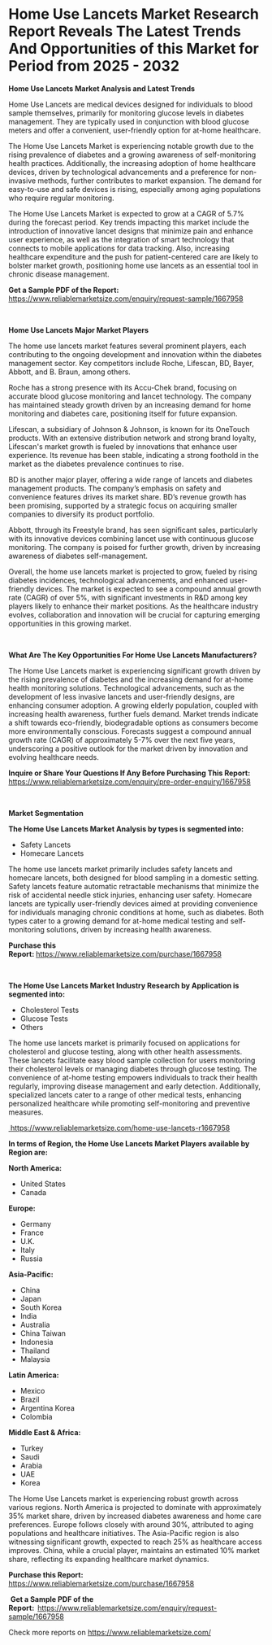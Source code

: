 <p><h1>Home Use Lancets Market Research Report Reveals The Latest Trends And Opportunities of this Market for Period from 2025 - 2032</h1></p><p><strong>Home Use Lancets Market Analysis and Latest Trends</strong></p>
<p><p>Home Use Lancets are medical devices designed for individuals to blood sample themselves, primarily for monitoring glucose levels in diabetes management. They are typically used in conjunction with blood glucose meters and offer a convenient, user-friendly option for at-home healthcare.</p><p>The Home Use Lancets Market is experiencing notable growth due to the rising prevalence of diabetes and a growing awareness of self-monitoring health practices. Additionally, the increasing adoption of home healthcare devices, driven by technological advancements and a preference for non-invasive methods, further contributes to market expansion. The demand for easy-to-use and safe devices is rising, especially among aging populations who require regular monitoring.</p><p>The Home Use Lancets Market is expected to grow at a CAGR of 5.7% during the forecast period. Key trends impacting this market include the introduction of innovative lancet designs that minimize pain and enhance user experience, as well as the integration of smart technology that connects to mobile applications for data tracking. Also, increasing healthcare expenditure and the push for patient-centered care are likely to bolster market growth, positioning home use lancets as an essential tool in chronic disease management.</p></p>
<p><strong>Get a Sample PDF of the Report:&nbsp;</strong> <a href="https://www.reliablemarketsize.com/enquiry/request-sample/1667958?utm_campaign=3226&utm_medium=2&utm_source=Github&utm_content=ia&utm_term=08032025&utm_id=home-use-lancets">https://www.reliablemarketsize.com/enquiry/request-sample/1667958</a></p>
<p>&nbsp;</p>
<p><strong>Home Use Lancets Major Market Players</strong></p>
<p><p>The home use lancets market features several prominent players, each contributing to the ongoing development and innovation within the diabetes management sector. Key competitors include Roche, Lifescan, BD, Bayer, Abbott, and B. Braun, among others.</p><p>Roche has a strong presence with its Accu-Chek brand, focusing on accurate blood glucose monitoring and lancet technology. The company has maintained steady growth driven by an increasing demand for home monitoring and diabetes care, positioning itself for future expansion.</p><p>Lifescan, a subsidiary of Johnson & Johnson, is known for its OneTouch products. With an extensive distribution network and strong brand loyalty, Lifescan's market growth is fueled by innovations that enhance user experience. Its revenue has been stable, indicating a strong foothold in the market as the diabetes prevalence continues to rise.</p><p>BD is another major player, offering a wide range of lancets and diabetes management products. The company’s emphasis on safety and convenience features drives its market share. BD’s revenue growth has been promising, supported by a strategic focus on acquiring smaller companies to diversify its product portfolio.</p><p>Abbott, through its Freestyle brand, has seen significant sales, particularly with its innovative devices combining lancet use with continuous glucose monitoring. The company is poised for further growth, driven by increasing awareness of diabetes self-management.</p><p>Overall, the home use lancets market is projected to grow, fueled by rising diabetes incidences, technological advancements, and enhanced user-friendly devices. The market is expected to see a compound annual growth rate (CAGR) of over 5%, with significant investments in R&D among key players likely to enhance their market positions. As the healthcare industry evolves, collaboration and innovation will be crucial for capturing emerging opportunities in this growing market.</p></p>
<p>&nbsp;</p>
<p><strong>What Are The Key Opportunities For Home Use Lancets Manufacturers?</strong></p>
<p><p>The Home Use Lancets market is experiencing significant growth driven by the rising prevalence of diabetes and the increasing demand for at-home health monitoring solutions. Technological advancements, such as the development of less invasive lancets and user-friendly designs, are enhancing consumer adoption. A growing elderly population, coupled with increasing health awareness, further fuels demand. Market trends indicate a shift towards eco-friendly, biodegradable options as consumers become more environmentally conscious. Forecasts suggest a compound annual growth rate (CAGR) of approximately 5-7% over the next five years, underscoring a positive outlook for the market driven by innovation and evolving healthcare needs.</p></p>
<p><strong>Inquire or Share Your Questions If Any Before Purchasing This Report:</strong> <a href="https://www.reliablemarketsize.com/enquiry/pre-order-enquiry/1667958?utm_campaign=3226&utm_medium=2&utm_source=Github&utm_content=ia&utm_term=08032025&utm_id=home-use-lancets">https://www.reliablemarketsize.com/enquiry/pre-order-enquiry/1667958</a></p>
<p>&nbsp;</p>
<p><strong>Market Segmentation</strong></p>
<p><strong>The Home Use Lancets Market Analysis by types is segmented into:</strong></p>
<p><ul><li>Safety Lancets</li><li>Homecare Lancets</li></ul></p>
<p><p>The home use lancets market primarily includes safety lancets and homecare lancets, both designed for blood sampling in a domestic setting. Safety lancets feature automatic retractable mechanisms that minimize the risk of accidental needle stick injuries, enhancing user safety. Homecare lancets are typically user-friendly devices aimed at providing convenience for individuals managing chronic conditions at home, such as diabetes. Both types cater to a growing demand for at-home medical testing and self-monitoring solutions, driven by increasing health awareness.</p></p>
<p><strong>Purchase this Report:&nbsp;</strong><a href="https://www.reliablemarketsize.com/purchase/1667958?utm_campaign=3226&utm_medium=2&utm_source=Github&utm_content=ia&utm_term=08032025&utm_id=home-use-lancets">https://www.reliablemarketsize.com/purchase/1667958</a></p>
<p>&nbsp;</p>
<p><strong>The Home Use Lancets Market Industry Research by Application is segmented into:</strong></p>
<p><ul><li>Cholesterol Tests</li><li>Glucose Tests</li><li>Others</li></ul></p>
<p><p>The home use lancets market is primarily focused on applications for cholesterol and glucose testing, along with other health assessments. These lancets facilitate easy blood sample collection for users monitoring their cholesterol levels or managing diabetes through glucose testing. The convenience of at-home testing empowers individuals to track their health regularly, improving disease management and early detection. Additionally, specialized lancets cater to a range of other medical tests, enhancing personalized healthcare while promoting self-monitoring and preventive measures.</p></p>
<p><a href="https://www.reliablemarketsize.com/home-use-lancets-r1667958?utm_campaign=3226&utm_medium=2&utm_source=Github&utm_content=ia&utm_term=08032025&utm_id=home-use-lancets">&nbsp;https://www.reliablemarketsize.com/home-use-lancets-r1667958</a></p>
<p><strong>In terms of Region, the Home Use Lancets Market Players available by Region are:</strong></p>
<p>
    <p> <strong> North America: </strong>
        <ul>
            <li>United States</li>
            <li>Canada</li>
        </ul>
        </p> 
    <p> <strong> Europe: </strong>
        <ul>
            <li>Germany</li>
            <li>France</li>
            <li>U.K.</li>
            <li>Italy</li>
            <li>Russia</li>
        </ul>
        </p> 
    <p> <strong> Asia-Pacific: </strong>
        <ul>
            <li>China</li>
            <li>Japan</li>
            <li>South Korea</li>
            <li>India</li>
            <li>Australia</li>
            <li>China Taiwan</li>
            <li>Indonesia</li>
            <li>Thailand</li>
            <li>Malaysia</li>
        </ul>
        </p> 
    <p> <strong> Latin America: </strong>
        <ul>
            <li>Mexico</li>
            <li>Brazil</li>
            <li>Argentina Korea</li>
            <li>Colombia</li>
        </ul>
        </p> 
    <p> <strong> Middle East & Africa: </strong>
        <ul>
            <li>Turkey</li>
            <li>Saudi</li>
            <li>Arabia</li>
            <li>UAE</li>
            <li>Korea</li>
        </ul>
    </p>
    </p>
<p><p>The Home Use Lancets market is experiencing robust growth across various regions. North America is projected to dominate with approximately 35% market share, driven by increased diabetes awareness and home care preferences. Europe follows closely with around 30%, attributed to aging populations and healthcare initiatives. The Asia-Pacific region is also witnessing significant growth, expected to reach 25% as healthcare access improves. China, while a crucial player, maintains an estimated 10% market share, reflecting its expanding healthcare market dynamics.</p></p>
<p><strong>Purchase this Report: </strong><a href="https://www.reliablemarketsize.com/purchase/1667958?utm_campaign=3226&utm_medium=2&utm_source=Github&utm_content=ia&utm_term=08032025&utm_id=home-use-lancets">https://www.reliablemarketsize.com/purchase/1667958</a></p>
<p>&nbsp;<strong>Get a Sample PDF of the Report:&nbsp;&nbsp;</strong><a href="https://www.reliablemarketsize.com/enquiry/request-sample/1667958?utm_campaign=3226&utm_medium=2&utm_source=Github&utm_content=ia&utm_term=08032025&utm_id=home-use-lancets">https://www.reliablemarketsize.com/enquiry/request-sample/1667958</a></p>
<p><strong></strong></p>
<p>Check more reports on <a href="https://www.reliablemarketsize.com/?utm_campaign=3226&utm_medium=2&utm_source=Github&utm_content=ia&utm_term=08032025&utm_id=home-use-lancets">https://www.reliablemarketsize.com/</a></p>